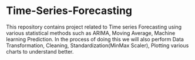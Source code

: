 # Time-Series-Forecasting
This repository contains project related to Time series Forecasting using various statistical methods such as ARIMA, Moving Average, Machine learning Prediction. In the process of doing this we will also perform Data Transformation, Cleaning, Standardization(MinMax Scaler), Plotting various charts to understand better.
